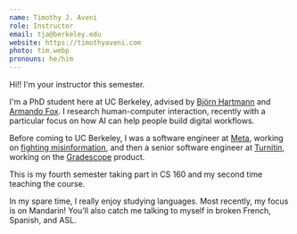 ```yaml
---
name: Timothy J. Aveni
role: Instructor
email: tja@berkeley.edu
website: https://timothyaveni.com
photo: tim.webp
pronouns: he/him
---
```


Hi!! I'm your instructor this semester.

I'm a PhD student here at UC Berkeley, advised by [Björn Hartmann](https://people.eecs.berkeley.edu/~bjoern/) and [Armando Fox](https://www.armandofox.com/). I research human-computer interaction, recently with a particular focus on how AI can help people build digital workflows.

Before coming to UC Berkeley, I was a software engineer at [Meta](https://about.meta.com/), working on [fighting misinformation](https://transparency.meta.com/policies/community-standards/misinformation), and then a senior software engineer at [Turnitin](https://www.turnitin.com/), working on the [Gradescope](https://www.gradescope.com/) product.

This is my fourth semester taking part in CS 160 and my second time teaching the course.

In my spare time, I really enjoy studying languages. Most recently, my focus is on Mandarin! You'll also catch me talking to myself in broken French, Spanish, and ASL.
